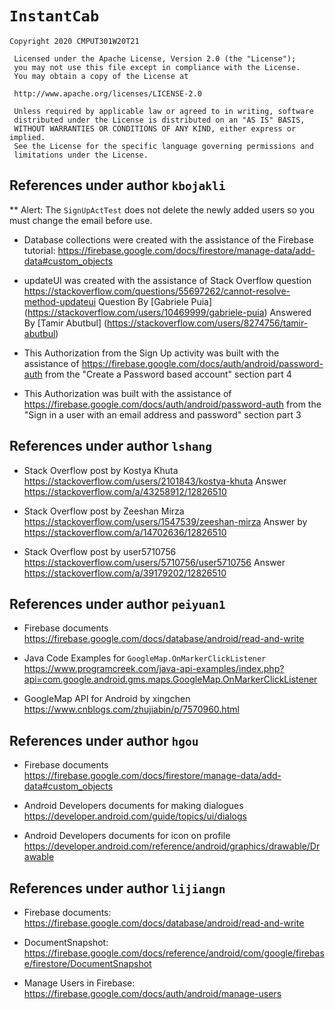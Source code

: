 # `InstantCab`
```
Copyright 2020 CMPUT301W20T21

 Licensed under the Apache License, Version 2.0 (the "License");
 you may not use this file except in compliance with the License.
 You may obtain a copy of the License at
 
 http://www.apache.org/licenses/LICENSE-2.0 
 
 Unless required by applicable law or agreed to in writing, software
 distributed under the License is distributed on an "AS IS" BASIS,
 WITHOUT WARRANTIES OR CONDITIONS OF ANY KIND, either express or implied.
 See the License for the specific language governing permissions and
 limitations under the License.
 ```
 
 ## References under author `kbojakli`
 
 ** Alert: The `SignUpActTest` does not delete the newly added users so you must change the email before use.
 
 * Database collections were created with the assistance of the Firebase tutorial:
https://firebase.google.com/docs/firestore/manage-data/add-data#custom_objects

 * updateUI was created with the assistance of Stack Overflow question
https://stackoverflow.com/questions/55697262/cannot-resolve-method-updateui
Question By [Gabriele Puia]
(https://stackoverflow.com/users/10469999/gabriele-puia)
Answered By [Tamir Abutbul]
(https://stackoverflow.com/users/8274756/tamir-abutbul)

  * This Authorization from the Sign Up activity was built with the assistance of https://firebase.google.com/docs/auth/android/password-auth
from the "Create a Password based account" section part 4

  * This Authorization was built with the assistance of https://firebase.google.com/docs/auth/android/password-auth
from the "Sign in a user with an email address and password" section part 3


 ## References under author `lshang`

* Stack Overflow post by Kostya Khuta https://stackoverflow.com/users/2101843/kostya-khuta
Answer https://stackoverflow.com/a/43258912/12826510

* Stack Overflow post by Zeeshan Mirza https://stackoverflow.com/users/1547539/zeeshan-mirza
Answer by https://stackoverflow.com/a/14702636/12826510

* Stack Overflow post by user5710756 https://stackoverflow.com/users/5710756/user5710756
Answer https://stackoverflow.com/a/39179202/12826510


 ## References under author `peiyuan1`
 
* Firebase documents https://firebase.google.com/docs/database/android/read-and-write
 
* Java Code Examples for `GoogleMap.OnMarkerClickListener` https://www.programcreek.com/java-api-examples/index.php?api=com.google.android.gms.maps.GoogleMap.OnMarkerClickListener
 
* GoogleMap API for Android by xingchen https://www.cnblogs.com/zhujiabin/p/7570960.html

## References under author `hgou`
* Firebase documents https://firebase.google.com/docs/firestore/manage-data/add-data#custom_objects

* Android Developers documents for making dialogues https://developer.android.com/guide/topics/ui/dialogs

* Android Developers documents for icon on profile https://developer.android.com/reference/android/graphics/drawable/Drawable

## References under author `lijiangn`
* Firebase documents: https://firebase.google.com/docs/database/android/read-and-write

* DocumentSnapshot: https://firebase.google.com/docs/reference/android/com/google/firebase/firestore/DocumentSnapshot

* Manage Users in Firebase: https://firebase.google.com/docs/auth/android/manage-users
